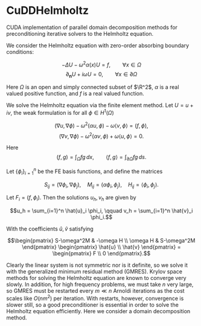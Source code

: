 # CuDDHelmholtz
CUDA implementation of parallel domain decomposition methods for preconditioning iterative solvers to the Helmholtz equation.

We consider the Helmholtz equation with zero-order absorbing boundary conditions:

$$-\Delta U - \omega^2 \alpha(x) U=f, \qquad \forall x\in\Omega$$
$$\partial_{\mathbf{n}} U + i \omega U=0, \qquad \forall x\in\partial\Omega$$

Here $\Omega$ is an open and simply connected subset of $\R^2$, $\alpha$ is a real valued positive function, and $f$ is a real valued function.

We solve the Helmholtz equation via the finite element method.
Let $U = u + i v$, the weak formulation is for all $\phi\in H^1(\Omega)$

$$(\nabla u, \nabla\phi) - \omega^2 (\alpha u, \phi) - \omega\langle v,\phi\rangle = (f,\phi),$$
$$(\nabla v, \nabla \phi) - \omega^2 (\alpha v, \phi) + \omega \langle u,\phi \rangle = 0.$$

Here
$$(f, g) = \int_\Omega f g \, dx, \qquad \langle f, g \rangle = \int_{\partial\Omega} f g \, ds.$$

Let $\{\phi_i\}_{i=1}^n$ be the FE basis functions, and define the matrices

$$S_{ij} = (\nabla \phi_i, \nabla \phi_j), \quad M_{ij} = (\alpha\phi_i, \phi_j), \quad H_{ij} = \langle \phi_i, \phi_j \rangle.$$

Let $F_i = (f, \phi_i)$. Then the solutions $u_h, v_h$ are given by

$$u_h = \sum_{i=1}^n \hat{u}_i \phi_i, \qquad v_h = \sum_{i=1}^n \hat{v}_i \phi_i.$$

With the coefficients $\hat{u}, \hat{v}$ satisfying

$$\begin{pmatrix}
    S-\omega^2M & -\omega H \\
    \omega H & S-\omega^2M
\end{pmatrix} \begin{pmatrix}
    \hat{u} \\ \hat{v}
\end{pmatrix} = \begin{pmatrix}
    F \\ 0
\end{pmatrix}.$$

Clearly the linear system is not symmetric nor is it definite, so we solve it with the generalized minimum residual method (GMRES).
Krylov space methods for solving the Helmholtz equation are known to converge very slowly.
In addition, for high frequency problems, we must take $n$ very large, so GMRES must be restarted every $m \ll n$ Arnoldi iterations as the cost scales like $O(nm^2)$ per iteration.
With restarts, however, convergence is slower still, so a good preconditioner is essential in order to solve the Helmholtz equation efficiently.
Here we consider a domain decomposition method.